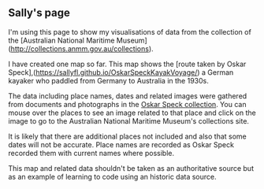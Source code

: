 ## Sally's page

I'm using this page to show my visualisations of data from the collection of the [Australian National Maritime Museum] (http://collections.anmm.gov.au/collections). 

I have created one map so far. This map shows the [route taken by Oskar Speck],(https://sallyfl.github.io/OskarSpeckKayakVoyage/) a German kayaker who paddled from Germany to Australia in the 1930s.

The data including place names, dates and related images were gathered from documents and photographs in the [Oskar Speck collection](http://collections.anmm.gov.au/en/people/details/6904). You can mouse over the places to see an image related to that place and click on the image to go to the Australian National Maritime Museum's collections site.

It is likely that there are additional places not included and also that some dates will not be accurate. Place names are recorded as Oskar Speck recorded them with current names where possible.

This map and related data shouldn't be taken as an authoritative source but as an example of learning to code using an historic data source.







